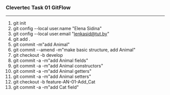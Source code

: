 ### Clevertec Task 01 GitFlow
***
1. git init
2. git config --local user.name "Elena Sidina"
3. git config --local user.email "lenkasid@tut.by"
4. git add .
5. git commit -m"add Animal"
6. git commit --amend -m"make basic structure, add Animal"
7. git checkout -b develop
8. git commit -a -m"add Animal fields"
9. git commit -a -m"add Animal constructors"
10. git commit -a -m"add Animal getters"
11. git commit -a -m"add Animal setters"
12. git checkout -b feature-AN-01-Add_Cat
13. git commit -a -m"add Cat field"